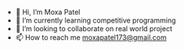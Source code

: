 - 👋 Hi, I’m Moxa Patel
- 🌱 I’m currently learning competitive programming
- 💞️ I’m looking to collaborate on real world project
- 📫 How to reach me moxapatel173@gmail.com

<!---
Moxa1703/Moxa1703 is a ✨ special ✨ repository because its `README.md` (this file) appears on your GitHub profile.
You can click the Preview link to take a look at your changes.
--->
